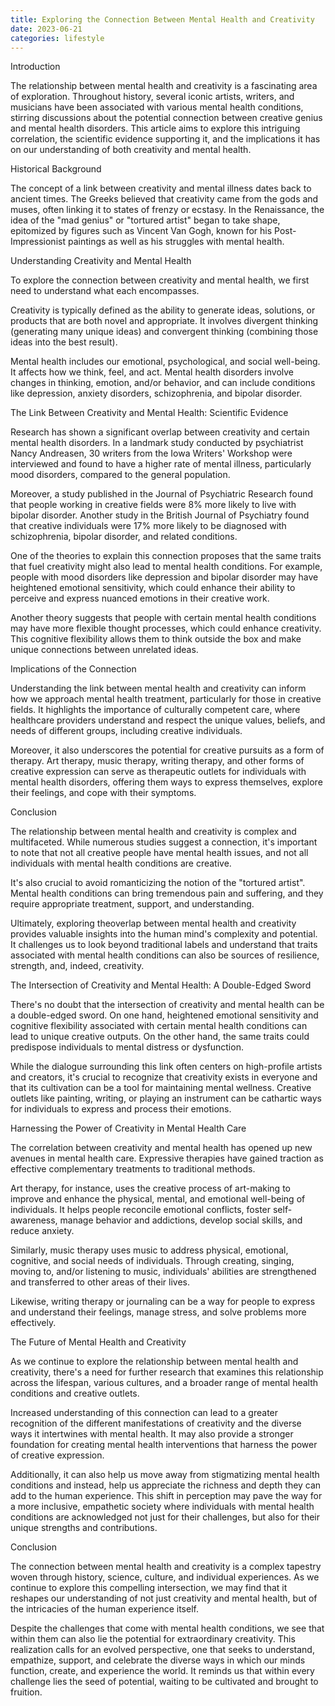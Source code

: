 ```yaml
---
title: Exploring the Connection Between Mental Health and Creativity
date: 2023-06-21
categories: lifestyle
---
```

Introduction

The relationship between mental health and creativity is a fascinating area of exploration. Throughout history, several iconic artists, writers, and musicians have been associated with various mental health conditions, stirring discussions about the potential connection between creative genius and mental health disorders. This article aims to explore this intriguing correlation, the scientific evidence supporting it, and the implications it has on our understanding of both creativity and mental health.

Historical Background

The concept of a link between creativity and mental illness dates back to ancient times. The Greeks believed that creativity came from the gods and muses, often linking it to states of frenzy or ecstasy. In the Renaissance, the idea of the "mad genius" or "tortured artist" began to take shape, epitomized by figures such as Vincent Van Gogh, known for his Post-Impressionist paintings as well as his struggles with mental health.

Understanding Creativity and Mental Health

To explore the connection between creativity and mental health, we first need to understand what each encompasses.

Creativity is typically defined as the ability to generate ideas, solutions, or products that are both novel and appropriate. It involves divergent thinking (generating many unique ideas) and convergent thinking (combining those ideas into the best result).

Mental health includes our emotional, psychological, and social well-being. It affects how we think, feel, and act. Mental health disorders involve changes in thinking, emotion, and/or behavior, and can include conditions like depression, anxiety disorders, schizophrenia, and bipolar disorder.

The Link Between Creativity and Mental Health: Scientific Evidence

Research has shown a significant overlap between creativity and certain mental health disorders. In a landmark study conducted by psychiatrist Nancy Andreasen, 30 writers from the Iowa Writers' Workshop were interviewed and found to have a higher rate of mental illness, particularly mood disorders, compared to the general population.

Moreover, a study published in the Journal of Psychiatric Research found that people working in creative fields were 8% more likely to live with bipolar disorder. Another study in the British Journal of Psychiatry found that creative individuals were 17% more likely to be diagnosed with schizophrenia, bipolar disorder, and related conditions.

One of the theories to explain this connection proposes that the same traits that fuel creativity might also lead to mental health conditions. For example, people with mood disorders like depression and bipolar disorder may have heightened emotional sensitivity, which could enhance their ability to perceive and express nuanced emotions in their creative work.

Another theory suggests that people with certain mental health conditions may have more flexible thought processes, which could enhance creativity. This cognitive flexibility allows them to think outside the box and make unique connections between unrelated ideas.

Implications of the Connection

Understanding the link between mental health and creativity can inform how we approach mental health treatment, particularly for those in creative fields. It highlights the importance of culturally competent care, where healthcare providers understand and respect the unique values, beliefs, and needs of different groups, including creative individuals.

Moreover, it also underscores the potential for creative pursuits as a form of therapy. Art therapy, music therapy, writing therapy, and other forms of creative expression can serve as therapeutic outlets for individuals with mental health disorders, offering them ways to express themselves, explore their feelings, and cope with their symptoms.

Conclusion

The relationship between mental health and creativity is complex and multifaceted. While numerous studies suggest a connection, it's important to note that not all creative people have mental health issues, and not all individuals with mental health conditions are creative.

It's also crucial to avoid romanticizing the notion of the "tortured artist". Mental health conditions can bring tremendous pain and suffering, and they require appropriate treatment, support, and understanding.

Ultimately, exploring theoverlap between mental health and creativity provides valuable insights into the human mind's complexity and potential. It challenges us to look beyond traditional labels and understand that traits associated with mental health conditions can also be sources of resilience, strength, and, indeed, creativity.

The Intersection of Creativity and Mental Health: A Double-Edged Sword

There's no doubt that the intersection of creativity and mental health can be a double-edged sword. On one hand, heightened emotional sensitivity and cognitive flexibility associated with certain mental health conditions can lead to unique creative outputs. On the other hand, the same traits could predispose individuals to mental distress or dysfunction.

While the dialogue surrounding this link often centers on high-profile artists and creators, it's crucial to recognize that creativity exists in everyone and that its cultivation can be a tool for maintaining mental wellness. Creative outlets like painting, writing, or playing an instrument can be cathartic ways for individuals to express and process their emotions.

Harnessing the Power of Creativity in Mental Health Care

The correlation between creativity and mental health has opened up new avenues in mental health care. Expressive therapies have gained traction as effective complementary treatments to traditional methods.

Art therapy, for instance, uses the creative process of art-making to improve and enhance the physical, mental, and emotional well-being of individuals. It helps people reconcile emotional conflicts, foster self-awareness, manage behavior and addictions, develop social skills, and reduce anxiety.

Similarly, music therapy uses music to address physical, emotional, cognitive, and social needs of individuals. Through creating, singing, moving to, and/or listening to music, individuals' abilities are strengthened and transferred to other areas of their lives.

Likewise, writing therapy or journaling can be a way for people to express and understand their feelings, manage stress, and solve problems more effectively.

The Future of Mental Health and Creativity

As we continue to explore the relationship between mental health and creativity, there's a need for further research that examines this relationship across the lifespan, various cultures, and a broader range of mental health conditions and creative outlets.

Increased understanding of this connection can lead to a greater recognition of the different manifestations of creativity and the diverse ways it intertwines with mental health. It may also provide a stronger foundation for creating mental health interventions that harness the power of creative expression.

Additionally, it can also help us move away from stigmatizing mental health conditions and instead, help us appreciate the richness and depth they can add to the human experience. This shift in perception may pave the way for a more inclusive, empathetic society where individuals with mental health conditions are acknowledged not just for their challenges, but also for their unique strengths and contributions.

Conclusion

The connection between mental health and creativity is a complex tapestry woven through history, science, culture, and individual experiences. As we continue to explore this compelling intersection, we may find that it reshapes our understanding of not just creativity and mental health, but of the intricacies of the human experience itself.

Despite the challenges that come with mental health conditions, we see that within them can also lie the potential for extraordinary creativity. This realization calls for an evolved perspective, one that seeks to understand, empathize, support, and celebrate the diverse ways in which our minds function, create, and experience the world. It reminds us that within every challenge lies the seed of potential, waiting to be cultivated and brought to fruition.